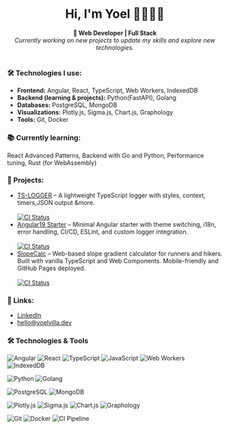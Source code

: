 <h1 align="center">Hi, I'm Yoel 👋🧑🏽‍💻</h1>

<div align="center">
  <strong>🚀 Web Developer | Full Stack</strong><br/>
  <em>Currently working on new projects to update my skills and explore new technologies.</em>
</div>

<br/>

<h3>🛠️ Technologies I use:</h3>

<ul>
  <li><strong>Frontend:</strong> Angular, React, TypeScript, Web Workers, IndexedDB</li>
  <li><strong>Backend (learning & projects):</strong> Python(FastAPI), Golang</li>
  <li><strong>Databases:</strong> PostgreSQL, MongoDB</li>
  <li><strong>Visualizations:</strong> Plotly.js, Sigma.js, Chart.js, Graphology</li>
  <li><strong>Tools:</strong> Git, Docker</li>
</ul>

<h3>📚 Currently learning:</h3>
<p>React Advanced Patterns, Backend with Go and Python, Performance tuning, Rust (for WebAssembly)</p>

<h3>🧰 Projects:</h3>
<ul>
  <li>
   <a href="https://github.com/95yoel/ts-logger">TS-LOGGER</a> – 
    A lightweight TypeScript logger with styles, context, timers,JSON output &more.
    <br><br>
    <a href="https://github.com/95yoel/ts-logger/actions/workflows/pipeline.yml">
      <img src="https://github.com/95yoel/ts-logger/actions/workflows/pipeline.yml/badge.svg" alt="CI Status">
    </a>
  </li>
  <li>
   <a href="https://github.com/95yoel/Angular19-starter">Angular19 Starter</a> – 
    Minimal Angular starter with theme switching, i18n, error handling, CI/CD, ESLint, and custom logger integration.
    <br><br>
    <a href="https://github.com/95yoel/Angular19-starter/actions/workflows/ci.yml">
      <img src="https://github.com/95yoel/Angular19-starter/actions/workflows/ci.yml/badge.svg" alt="CI Status">
    </a>
  </li>
  <li>
  <a href="https://github.com/95yoel/slope_calc">SlopeCalc</a> – 
  Web-based slope gradient calculator for runners and hikers. Built with vanilla TypeScript and Web Components. Mobile-friendly and GitHub Pages deployed.
  <br><br>
  <a href="https://github.com/95yoel/slope_calc/actions/workflows/deploy.yml">
    <img src="https://github.com/95yoel/slope_calc/actions/workflows/deploy.yml/badge.svg" alt="CI Status">
  </a>
</li>

</ul>


<h3>🔗 Links:</h3>
<ul>
  <li><a href="https://www.linkedin.com/in/yoel-villa/">LinkedIn</a><br></li>
  <li><a href="mailto:hello@yoelvilla.dev?subject=Hello!">hello@yoelvilla.dev</a></li>
</ul>


### 🛠️ Technologies & Tools
<!--
[![CV](https://img.shields.io/badge/CV-Online%20Resume-blue?logo=read-the-docs&logoColor=white)](https://95yoel.github.io/tu-cv)
-->

![Angular](https://img.shields.io/badge/Angular-DD0031?logo=angular&logoColor=ffffff)
![React](https://img.shields.io/badge/React-20232A?logo=react&logoColor=61DAFB)
![TypeScript](https://img.shields.io/badge/TypeScript-3178C6?logo=typescript&logoColor=ffffff)
![JavaScript](https://img.shields.io/badge/JavaScript-F7DF1E?logo=javascript&logoColor=000)
![Web Workers](https://img.shields.io/badge/Web%20Workers-Informational?logo=javascript&logoColor=white)
![IndexedDB](https://img.shields.io/badge/IndexedDB-004080?logo=database&logoColor=white)

![Python](https://img.shields.io/badge/Python-3776AB?logo=python&logoColor=ffffff)
![Golang](https://img.shields.io/badge/Go-00ADD8?logo=go&logoColor=ffffff)

![PostgreSQL](https://img.shields.io/badge/PostgreSQL-336791?logo=postgresql&logoColor=ffffff)
![MongoDB](https://img.shields.io/badge/MongoDB-47A248?logo=mongodb&logoColor=ffffff)

![Plotly.js](https://img.shields.io/badge/Plotly.js-3F4F75?logo=plotly&logoColor=ffffff)
![Sigma.js](https://img.shields.io/badge/Sigma.js-1A1A1A?logo=webcomponents.org&logoColor=ffffff)
![Chart.js](https://img.shields.io/badge/Chart.js-FF6384?logo=chartdotjs&logoColor=ffffff)
![Graphology](https://img.shields.io/badge/Graphology-555555?logo=graphql&logoColor=ffffff)

![Git](https://img.shields.io/badge/Git-F05032?logo=git&logoColor=ffffff)
![Docker](https://img.shields.io/badge/Docker-2496ED?logo=docker&logoColor=ffffff)
![CI Pipeline](https://img.shields.io/badge/GitHub%20Actions-CI--Pipeline-2088FF?logo=githubactions&logoColor=white)


















<!--
**95yoel/95yoel** is a ✨ _special_ ✨ repository because its `README.md` (this file) appears on your GitHub profile.

Here are some ideas to get you started:

- 🔭 I’m currently working on ...
- 🌱 I’m currently learning ...
- 👯 I’m looking to collaborate on ...
- 🤔 I’m looking for help with ...
- 💬 Ask me about ...
- 📫 How to reach me: ...
- 😄 Pronouns: ...
- ⚡ Fun fact: ...
-->
